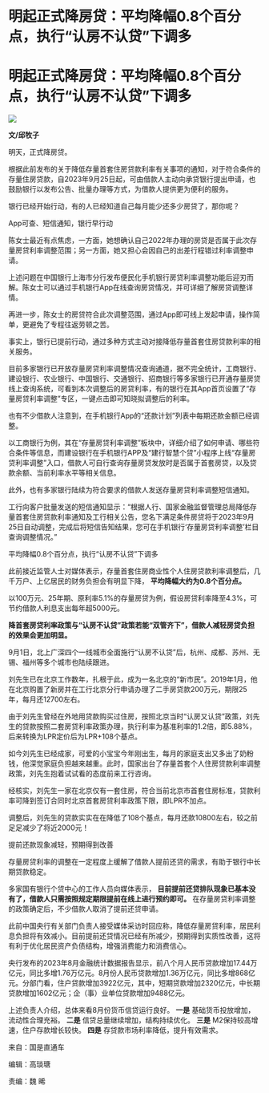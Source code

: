 # 明起正式降房贷：平均降幅0.8个百分点，执行“认房不认贷”下调多

# 明起正式降房贷：平均降幅0.8个百分点，执行“认房不认贷”下调多

![](https://inews.gtimg.com/om_bt/OnOm9kGuoAbeSeB4mrn1iCTCyAm7q8vnt_LKBXn6gXv2AAA/1000)

**文/邱牧子**

明天，正式降房贷。

根据此前发布的关于降低存量首套住房贷款利率有关事项的通知，对于符合条件的存量住房贷款，自2023年9月25日起，可由借款人主动向承贷银行提出申请，也鼓励银行以发布公告、批量办理等方式，为借款人提供更为便利的服务。

银行已经开始行动，有的人已经知道自己每月能少还多少房贷了，那你呢？

App可查、短信通知，银行早行动

陈女士最近有点焦虑，一方面，她想确认自己2022年办理的房贷是否属于此次存量房贷利率调整范围；另一方面，她又担心会因自己的出差行程错过利率调整申请。

上述问题在中国银行上海市分行发布便民化手机银行房贷利率调整功能后迎刃而解。陈女士可以通过手机银行App在线查询房贷情况，并可详细了解房贷调整详情。

再进一步，陈女士的房贷符合此次调整范围，通过App即可线上发起申请，操作简单，更避免了专程往返劳顿之苦。

事实上，银行已提前行动，通过多种方式主动对接降低存量首套住房贷款利率的相关服务。

目前多家银行已开放存量房贷利率调整情况查询通道，据不完全统计，工商银行、建设银行、农业银行、中国银行、交通银行、招商银行等多家银行已开通存量房贷线上查询系统，可看到本次调整后的房贷利率，有的银行在其App首页设置了“存量房贷利率调整”专区，一键点击即可知晓拟调整后的利率。

也有不少借款人注意到，在手机银行App的“还款计划”列表中每期还款金额已经调整。

以工商银行为例，其在“存量房贷利率调整”板块中，详细介绍了如何申请、哪些符合条件等信息，而建设银行在手机银行APP及“建行智慧个贷”小程序上线“存量房贷利率调整”入口，借款人可自行查询存量房贷发放时是否属于首套房贷，以及贷款余额、当前利率水平等相关信息。

此外，也有多家银行陆续为符合要求的借款人发送存量房贷利率调整短信通知。

工行向客户批量发送的短信通知显示：“根据人行、国家金融监督管理总局降低存量首套住房贷款利率通知及工行相关公告，您名下满足条件房贷将于2023年9月25日自动调整，完成后将短信告知结果，您可在手机银行‘存量房贷利率调整’栏目查询调整情况。”

平均降幅0.8个百分点，执行“认房不认贷”下调多

此前接近监管人士对媒体表示，存量首套住房商业性个人住房贷款利率调整后，几千万户、上亿居民的财务负担会有明显下降， **平均降幅大约为0.8个百分点。**

以100万元、25年期、原利率5.1%的存量房贷为例，假设房贷利率降至4.3%，可节约借款人利息支出每年超5000元。

**降首套房贷利率政策与“认房不认贷”政策若能“双管齐下”，借款人减轻房贷负担的效果会更加明显。**

9月1日，北上广深四个一线城市全面施行“认房不认贷”后，杭州、成都、苏州、无锡、福州等多个城市也陆续跟进。

刘先生已在北京工作数年，扎根于此，成为一名北京的“新市民”。2019年1月，他在北京购置了新房并在工行北京分行申请办理了二手房贷款200万元，期限25年，每月还12700左右。

由于刘先生曾经在外地用贷款购买过住房，按照北京当时“认房又认贷”政策，刘先生的贷款按照二套房贷利率政策办理，执行利率为基准利率的1.2倍，即5.88%，后来转换为LPR定价后为LPR+108个基点。

如今刘先生已经成家，可爱的小宝宝今年刚出生，每月的家庭支出又多出了奶粉钱，他深觉家庭负担越来越重。此时，国家出台了存量首套个人住房贷款利率调整政策，刘先生抱着试试看的态度前来工行咨询。

经核实，刘先生一家在北京仅有一套住房，符合当前北京市首套住房标准，贷款利率可降到签订合同时北京首套房贷利率政策下限，即LPR不加点。

调整后，刘先生的贷款实实在在降低了108个基点，每月还款10800左右，较之前足足减少了将近2000元！

提前还款现象减轻，预期得到改善

存量房贷利率的调整在一定程度上缓解了借款人提前还贷的需求，有助于银行中长期贷款稳定。

多家国有银行个贷中心的工作人员向媒体表示， **目前提前还贷排队现象已基本没有了，借款人只需按照规定期限提前在线上进行预约即可。**
在存量房贷利率调整的政策确定后，不少借款人取消了提前还贷申请。

此前中国央行有关部门负责人接受媒体采访时回应称，降低存量房贷利率，居民利息负担将有效减小。目前提前还贷情况已经有所减少，预期得到实质性改善，这将有利于优化居民资产负债结构，增强消费能力和消费信心。

央行发布的2023年8月金融统计数据报告显示，前八个月人民币贷款增加17.44万亿元，同比多增1.76万亿元。8月份人民币贷款增加1.36万亿元，同比多增868亿元。分部门看，住户贷款增加3922亿元，其中，短期贷款增加2320亿元，中长期贷款增加1602亿元；企（事）业单位贷款增加9488亿元。

上述负责人介绍，总体来看8月份货币信贷运行良好。 **一是** 基础货币投放增加，流动性合理充裕。 **二是** 信贷总量继续增加，结构持续优化。
**三是** M2保持较高增速，住户存款增长较快。 **四是** 存贷款市场利率降低，提升有效需求。

来自：国是直通车

编辑：高琰瑭

责编：魏 晞

